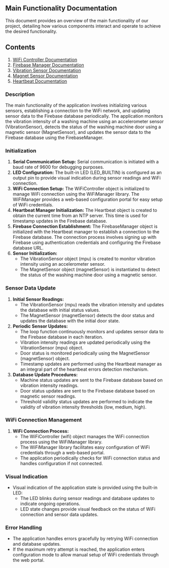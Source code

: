 ## Main Functionality Documentation

This document provides an overview of the main functionality of our project, detailing how various components interact and operate to achieve the desired functionality.

## Contents

1. [WiFi Controller Documentation](./docs/WiFiControllerDocumentation.md)
2. [Firebase Manager Documentation](./docs/FirebaseManagerDocumentation.md)
3. [Vibration Sensor Documentation](./docs/VibrationSensorDocumentation.md)
4. [Magnet Sensor Documentation](./docs/MagnetSensorDocumentation.md)
5. [Heartbeat Documentation](./docs/HeartBeatDocumentation.md)

### Description
The main functionality of the application involves initializing various sensors, establishing a connection to the WiFi network, and updating sensor data to the Firebase database periodically. The application monitors the vibration intensity of a washing machine using an accelerometer sensor (VibrationSensor), detects the status of the washing machine door using a magnetic sensor (MagnetSensor), and updates the sensor data to the Firebase database using the FirebaseManager.

### Initialization
1. **Serial Communication Setup:** Serial communication is initiated with a baud rate of 9600 for debugging purposes.
2. **LED Configuration:** The built-in LED (LED_BUILTIN) is configured as an output pin to provide visual indication during sensor readings and WiFi connection.
3. **WiFi Connection Setup:** The WiFiController object is initialized to manage WiFi connection using the WiFiManager library. The WiFiManager provides a web-based configuration portal for easy setup of WiFi credentials.
4. **Heartbeat Manager Initialization:** The Heartbeat object is created to obtain the current time from an NTP server. This time is used for timestamp updates in the Firebase database.
5. **Firebase Connection Establishment:** The FirebaseManager object is initialized with the Heartbeat manager to establish a connection to the Firebase database. The connection process involves signing up with Firebase using authentication credentials and configuring the Firebase database URL.
6. **Sensor Initialization:** 
   - The VibrationSensor object (mpu) is created to monitor vibration intensity using an accelerometer sensor. 
   - The MagnetSensor object (magnetSensor) is instantiated to detect the status of the washing machine door using a magnetic sensor.

### Sensor Data Update
1. **Initial Sensor Readings:**
   - The VibrationSensor (mpu) reads the vibration intensity and updates the database with initial status values.
   - The MagnetSensor (magnetSensor) detects the door status and updates the database with the initial door state.
2. **Periodic Sensor Updates:**
   - The loop function continuously monitors and updates sensor data to the Firebase database in each iteration.
   - Vibration intensity readings are updated periodically using the VibrationSensor (mpu) object.
   - Door status is monitored periodically using the MagnetSensor (magnetSensor) object.
   - Timestamp updates are performed using the Heartbeat manager as an integral part of the heartbeat errors detection mechanism.
3. **Database Update Procedures:**
   - Machine status updates are sent to the Firebase database based on vibration intensity readings.
   - Door status updates are sent to the Firebase database based on magnetic sensor readings.
   - Threshold validity status updates are performed to indicate the validity of vibration intensity thresholds (low, medium, high).

### WiFi Connection Management
1. **WiFi Connection Process:**
   - The WiFiController (wifi) object manages the WiFi connection process using the WiFiManager library.
   - The WiFiManager library facilitates easy configuration of WiFi credentials through a web-based portal.
   - The application periodically checks for WiFi connection status and handles configuration if not connected.

### Visual Indication
- Visual indication of the application state is provided using the built-in LED:
  - The LED blinks during sensor readings and database updates to indicate ongoing operations.
  - LED state changes provide visual feedback on the status of WiFi connection and sensor data updates.

### Error Handling
- The application handles errors gracefully by retrying WiFi connection and database updates.
- If the maximum retry attempt is reached, the application enters configuration mode to allow manual setup of WiFi credentials through the web portal.
